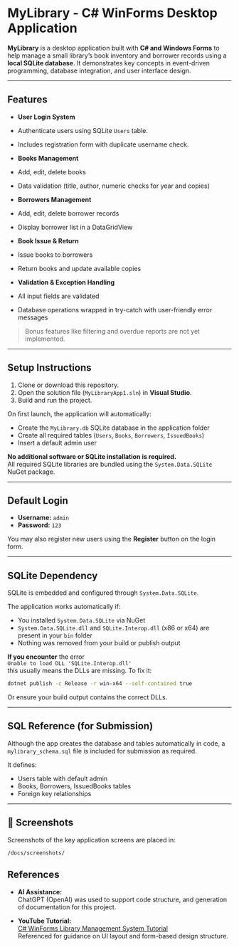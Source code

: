 #  MyLibrary - C# WinForms Desktop Application

**MyLibrary** is a desktop application built with **C# and Windows Forms** to help manage a small library’s book inventory and borrower records using a **local SQLite database**. It demonstrates key concepts in event-driven programming, database integration, and user interface design.

---

##  Features

-  **User Login System**
  - Authenticate users using SQLite `Users` table.
  - Includes registration form with duplicate username check.

-  **Books Management**
  - Add, edit, delete books
  - Data validation (title, author, numeric checks for year and copies)

-  **Borrowers Management**
  - Add, edit, delete borrower records
  - Display borrower list in a DataGridView

-  **Book Issue & Return**
  - Issue books to borrowers
  - Return books and update available copies

-  **Validation & Exception Handling**
  - All input fields are validated
  - Database operations wrapped in try-catch with user-friendly error messages

>  Bonus features like filtering and overdue reports are not yet implemented.

---

##  Setup Instructions

1. Clone or download this repository.
2. Open the solution file (`MyLibraryApp1.sln`) in **Visual Studio**.
3. Build and run the project.

On first launch, the application will automatically:
- Create the `MyLibrary.db` SQLite database in the application folder
- Create all required tables (`Users`, `Books`, `Borrowers`, `IssuedBooks`)
- Insert a default admin user

 **No additional software or SQLite installation is required.**  
All required SQLite libraries are bundled using the `System.Data.SQLite` NuGet package.

---

##  Default Login

- **Username:** `admin`  
- **Password:** `123`

You may also register new users using the **Register** button on the login form.

---

##  SQLite Dependency

SQLite is embedded and configured through `System.Data.SQLite`.

The application works automatically if:
- You installed `System.Data.SQLite` via NuGet
- `System.Data.SQLite.dll` and `SQLite.Interop.dll` (x86 or x64) are present in your `bin` folder
- Nothing was removed from your build or publish output

 **If you encounter** the error  
`Unable to load DLL 'SQLite.Interop.dll'`  
this usually means the DLLs are missing. To fix it:

```bash
dotnet publish -c Release -r win-x64 --self-contained true
```

Or ensure your build output contains the correct DLLs.

---

##  SQL Reference (for Submission)

Although the app creates the database and tables automatically in code, a `mylibrary_schema.sql` file is included for submission as required.

It defines:
- Users table with default admin
- Books, Borrowers, IssuedBooks tables
- Foreign key relationships

---

## 📸 Screenshots

Screenshots of the key application screens are placed in:

```
/docs/screenshots/
```

##  References

-  **AI Assistance:**  
  ChatGPT (OpenAI) was used to support code structure, and generation of documentation for this project.

-  **YouTube Tutorial:**  
  [C# WinForms Library Management System Tutorial](https://www.youtube.com/watch?v=7WXtWfa4oR8&t=1810s)  
  Referenced for guidance on UI layout and form-based design structure.
